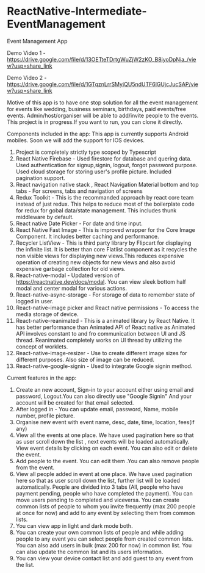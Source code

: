 # ReactNative-Intermediate-EventManagement

Event Management App

Demo Video 1 - https://drive.google.com/file/d/13OETteTDrtgWuZjW2zKO_B8iyoDpNia_/view?usp=share_link

Demo Video 2 - https://drive.google.com/file/d/1GTqznLrrSMyiQU5ndUTF6lGUjcJucSAP/view?usp=share_link

Motive of this app is to have one stop solution for all the event management for events like wedding, business seminars, birthdays, paid events/free events. Admin/host/organiser will be able to add/invite people to the events. This project is in progress.If you want to run, you can clone it directly.

Components included in the app: This app is currently supports Android mobiles. Soon we will add the support for IOS devices.

1.  Project is completely strictly type scoped by Typescript
2.  React Native Firebase - Used firestore for database and quering data. Used authentication for signup,signin, logout, forgot password purpose. Used cloud storage for storing user's profile picture. Included pagination support.
3.  React navigation native stack , React Navigation Material bottom and top tabs - For screens, tabs and navigation of screens
4.  Redux Toolkit - This is the recommanded approach by react core team instead of just redux. This helps to reduce most of the boilerplate code for redux for gobal data/state management. This includes thunk middleware by default.
5.  React native Date Picker - For date and time input.
6.  React Native Fast Image - This is improved wrapper for the Core Image Component. It includes better caching and performance.
7.  Recycler ListView - This is third party library by Flipcart for displaying the infinite list. It is better than core Flatlist component as it recycles the non visible views for displaying new views.This reduces expensive operation of creating new objects for new views and also avoid expensive garbage collection for old views.
8.  React-native-modal - Updated version of https://reactnative.dev/docs/modal. You can view sleek bottom half modal and center modal for various actions.
9.  React-native-async-storage - For storage of data to remember state of logged in user.
10. React-native-image picker and React native permissions - To access the media storage of device.
11. React-native-reanimated - This is a animated library by React Native. It has better performance than Animated API of React native as Animated API involves constant to and fro communication between UI and JS thread. Reanimated completely works on UI thread by utilizing the concept of worklets.
12. React-native-image-resizer - Use to create different image sizes for different purposes. Also size of image can be reduced.
13. React-native-google-signin - Used to integrate Google signin method.

Current features in the app:

1.  Create an new account, Sign-in to your account either using email and password, Logout.You can also directly use "Google Signin" And your account will be created for that email selected.
2.  After logged in - You can update email, password, Name, mobile number, profile picture.
3.  Organise new event with event name, desc, date, time, location, fees(if any)
4.  View all the events at one place. We have used pagination here so that as user scroll down the list , next events will be loaded automatically. View event details by clicking on each event. You can also edit or delete the event.
5.  Add people to the event. You can edit them .You can also remove people from the event.
6.  View all people added in event at one place. We have used pagination here so that as user scroll down the list, further list will be loaded automatically. People are divided into 3 tabs (All, people who have payment pending, people who have completed the payment). You can move users pending to completed and viceversa. You can create common lists of people to whom you invite frequently (max 200 people at once for now) and add to any event by selecting them from common lists.
7.  You can view app in light and dark mode both.
8.  You can create your own common lists of people and while adding people to any event you can select people from created common lists. You can also add users in bulk (max 200 for now) in common list. You can also update the common list and its users information.
9.  You can view your device contact list and add guest to any event from the list.
